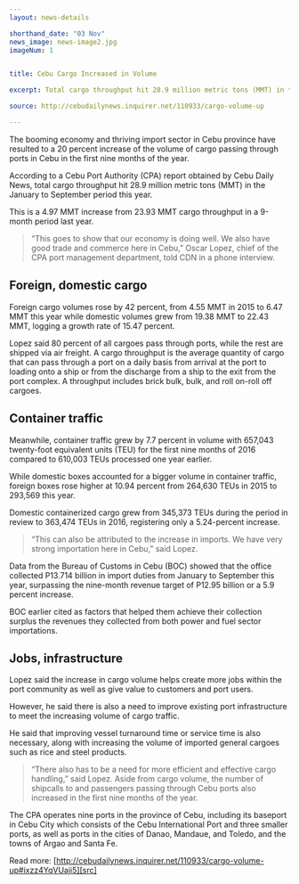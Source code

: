 ```yaml
---
layout: news-details

shorthand_date: "03 Nov"
news_image: news-image2.jpg
imageNum: 1


title: Cebu Cargo Increased in Volume

excerpt: Total cargo throughput hit 28.9 million metric tons (MMT) in the January to September period this year.

source: http://cebudailynews.inquirer.net/110933/cargo-volume-up

---
```


The booming economy and thriving import sector in Cebu province have resulted to a 20 percent increase of the volume of cargo passing through ports in Cebu in the first nine months of the year.

According to a Cebu Port Authority (CPA) report obtained by Cebu Daily News, total cargo throughput hit 28.9 million metric tons (MMT) in the January to September period this year.

This is a 4.97 MMT increase from 23.93 MMT cargo throughput in a 9-month period last year.

>“This goes to show that our economy is doing well. We also have good trade and commerce here in Cebu,” Oscar Lopez, chief of the CPA port management department, told CDN in a phone interview.

## Foreign, domestic cargo ##

Foreign cargo volumes rose by 42 percent, from 4.55 MMT in 2015 to 6.47 MMT this year while domestic volumes grew from 19.38 MMT to 22.43 MMT, logging a growth rate of 15.47 percent.

Lopez said 80 percent of all cargoes pass through ports, while the rest are shipped via air freight.
A cargo throughput is the average quantity of cargo that can pass through a port on a daily basis from arrival at the port to loading onto a ship or from the discharge from a ship to the exit from the port complex. A throughput includes brick bulk, bulk, and roll on-roll off cargoes.

## Container traffic ##

Meanwhile, container traffic grew by 7.7 percent in volume with 657,043 twenty-foot equivalent units (TEU) for the first nine months of 2016 compared to 610,003 TEUs processed one year earlier.

While domestic boxes accounted for a bigger volume in container traffic, foreign boxes rose higher at 10.94 percent from 264,630 TEUs in 2015 to 293,569 this year.

Domestic containerized cargo grew from 345,373 TEUs during the period in review to 363,474 TEUs in 2016, registering only a 5.24-percent increase.

>“This can also be attributed to the increase in imports. We have very strong importation here in Cebu,” said Lopez.

Data from the Bureau of Customs in Cebu (BOC) showed that the office collected P13.714 billion in import duties from January to September this year, surpassing the nine-month revenue target of P12.95 billion or a 5.9 percent increase.

BOC earlier cited as factors that helped them achieve their collection surplus the revenues they collected from both power and fuel sector importations.

## Jobs, infrastructure ##

Lopez said the increase in cargo volume helps create more jobs within the port community as well as give value to customers and port users.

However, he said there is also a need to improve existing port infrastructure to meet the increasing volume of cargo traffic.

He said that improving vessel turnaround time or service time is also necessary, along with increasing the volume of imported general cargoes such as rice and steel products.

>“There also has to be a need for more efficient and effective cargo handling,” said Lopez.
Aside from cargo volume, the number of shipcalls to and passengers passing through Cebu ports also increased in the first nine months of the year.

The CPA operates nine ports in the province of Cebu, including its baseport in Cebu City which consists of the Cebu International Port and three smaller ports, as well as ports in the cities of Danao, Mandaue, and Toledo, and the towns of Argao and Santa Fe.


Read more: [http://cebudailynews.inquirer.net/110933/cargo-volume-up#ixzz4YqVUaji5][src]

[src]: http://cebudailynews.inquirer.net/110933/cargo-volume-up#ixzz4YqVUaji5